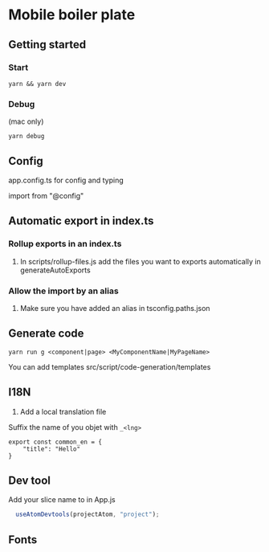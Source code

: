 # Mobile boiler plate

## Getting started

### Start

```shell
yarn && yarn dev
```

### Debug
(mac only)
```shell
yarn debug
``` 

## Config

app.config.ts for config and typing

import from "@config"


## Automatic export in index.ts

### Rollup exports in an index.ts

1. In scripts/rollup-files.js add the files you want to exports automatically in generateAutoExports

### Allow the import by an alias

1. Make sure you have added an alias in tsconfig.paths.json

## Generate code

```shell
yarn run g <component|page> <MyComponentName|MyPageName>
```
You can add templates src/script/code-generation/templates

## I18N

1. Add a local translation file

Suffix the name of you objet with `_<lng>`

```
export const common_en = {
    "title": "Hello"
}
```

## Dev tool

Add your slice name to in App.js 

```js
  useAtomDevtools(projectAtom, "project");
```

## Fonts 

